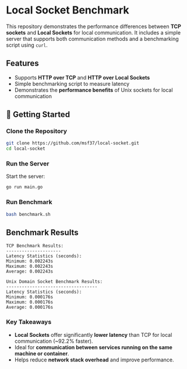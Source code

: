# Local Socket Benchmark  

This repository demonstrates the performance differences between **TCP sockets** and **Local Sockets** for local communication. It includes a simple server that supports both communication methods and a benchmarking script using `curl`.  

## Features  
- Supports **HTTP over TCP** and **HTTP over Local Sockets**  
- Simple benchmarking script to measure latency  
- Demonstrates the **performance benefits** of Unix sockets for local communication  

## 🚀 Getting Started  

### Clone the Repository  
```bash
git clone https://github.com/msf37/local-socket.git
cd local-socket
```

### Run the Server  

Start the server:  
```bash
go run main.go
```

### Run Benchmark  
```bash
bash benchmark.sh
```

## Benchmark Results  

```
TCP Benchmark Results:
---------------------
Latency Statistics (seconds):
Minimum: 0.002243s
Maximum: 0.002243s
Average: 0.002243s

Unix Domain Socket Benchmark Results:
-----------------------------------
Latency Statistics (seconds):
Minimum: 0.000176s
Maximum: 0.000176s
Average: 0.000176s
```

### Key Takeaways  
- **Local Sockets** offer significantly **lower latency** than TCP for local communication (~92.2% faster).  
- Ideal for **communication between services running on the same machine or container**.  
- Helps reduce **network stack overhead** and improve performance.  
